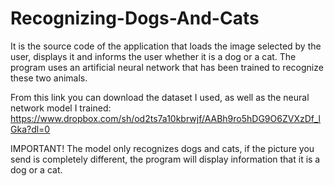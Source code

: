 # Recognizing-Dogs-And-Cats
It is the source code of the application that loads the image selected by the user, displays it and informs the user whether it is a dog or a cat. The program uses an artificial neural network that has been trained to recognize these two animals.

From this link you can download the dataset I used, as well as the neural network model I trained:
https://www.dropbox.com/sh/od2ts7a10kbrwjf/AABh9ro5hDG9O6ZVXzDf_lGka?dl=0

IMPORTANT! The model only recognizes dogs and cats, if the picture you send is completely different, the program will display information that it is a dog or a cat.
